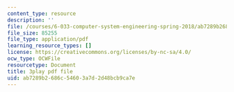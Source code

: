 ```yaml
---
content_type: resource
description: ''
file: /courses/6-033-computer-system-engineering-spring-2018/ab7289b2686c54603a7d2d48bcb9ca7e_r2_-2KW76ec.pdf
file_size: 85255
file_type: application/pdf
learning_resource_types: []
license: https://creativecommons.org/licenses/by-nc-sa/4.0/
ocw_type: OCWFile
resourcetype: Document
title: 3play pdf file
uid: ab7289b2-686c-5460-3a7d-2d48bcb9ca7e
---
```

